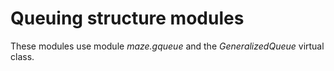 # Queuing structure modules

These modules use module *maze.gqueue* and the *GeneralizedQueue* virtual class.
